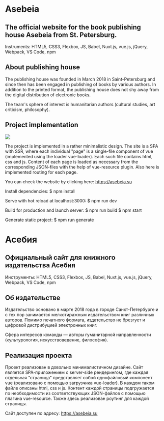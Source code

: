 # Asebeia

## The official website for the book publishing house Asebeia from St. Petersburg.

Instruments: HTML5, CSS3, Flexbox, JS, Babel, Nuxt.js, vue.js, jQuery, Webpack, VS Code, npm

## About publishing house

The publishing house was founded in March 2018 in Saint-Petersburg and since then has been engaged in publishing of books by various authors. In addition to the printed format, the publishing house does not shy away from the digital distribution of electronic books.

The team's sphere of interest is humanitarian authors (cultural studies, art criticism, philosophy).

## Project implementation
![](https://asebeia.su/src/assets/images/design.png)

The project is implemented in a rather minimalistic design. The site is a SPA with SSR, where each individual "page" is a single-file component of vue (implemented using the loader vue-loader). Each such file contains html, css and js. Content of each page is loaded as necessary from the corresponding JSON-files with the help of vue-resource plugin. Also here is implemented routing for each page.

You can check the website by clicking here:
https://asebeia.su

Install dependencies:
$ npm install

Serve with hot reload at localhost:3000:
$ npm run dev

Build for production and launch server:
$ npm run build
$ npm start

Generate static project:
$ npm run generate

# Асебия

## Официальный сайт для книжного издательства Асебия

Инструменты: HTML5, CSS3, Flexbox, JS, Babel, Nuxt.js, vue.js, jQuery, Webpack, VS Code, npm

## Об издательстве

Издательство основано в марте 2018 года в городе Санкт-Петербурге и с тех пор занимается мелкотиражным издательством книг различных авторов. Помимо печатного формата, издательство не брезгует и цифровой дистрибуцией электронных книг.

Сфера интересов команды — авторы гуманитарной направленности (культурология, искусствоведение, философия).

## Реализация проекта

Проект реализован в довольно минималистичном дизайне. Сайт является SPA-приложением с server-side рендерингом, где каждая отдельная "страница" представляет собой однофайловый компонент vue (реализовано с помощью загрузчика vue-loader). В каждом таком файле описаны html, css и js. Контент каждой страницы подгружается по необходимости из соответствующих JSON-файлов с помощью плагина vue-resource. Также здесь реализован роутинг для каждой страницы.

Сайт доступен по адресу:
https://asebeia.su
